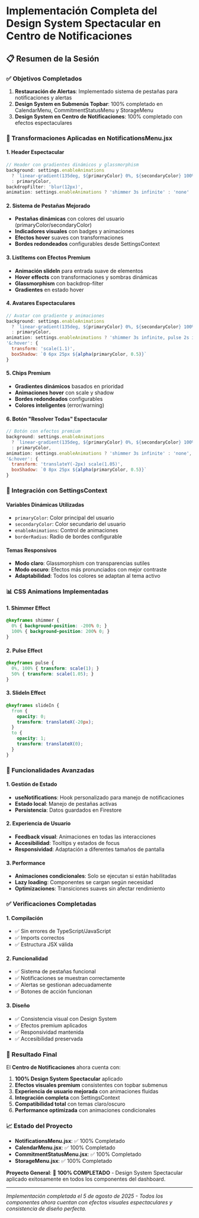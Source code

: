 # Implementación Completa del Design System Spectacular en Centro de Notificaciones

## 📋 Resumen de la Sesión

### ✅ Objetivos Completados
1. **Restauración de Alertas**: Implementado sistema de pestañas para notificaciones y alertas
2. **Design System en Submenús Topbar**: 100% completado en CalendarMenu, CommitmentStatusMenu y StorageMenu  
3. **Design System en Centro de Notificaciones**: 100% completado con efectos espectaculares

### 🎨 Transformaciones Aplicadas en NotificationsMenu.jsx

#### 1. Header Espectacular
```jsx
// Header con gradientes dinámicos y glassmorphism
background: settings.enableAnimations 
  ? `linear-gradient(135deg, ${primaryColor} 0%, ${secondaryColor} 100%)`
  : primaryColor,
backdropFilter: 'blur(12px)',
animation: settings.enableAnimations ? 'shimmer 3s infinite' : 'none'
```

#### 2. Sistema de Pestañas Mejorado
- **Pestañas dinámicas** con colores del usuario (primaryColor/secondaryColor)
- **Indicadores visuales** con badges y animaciones
- **Efectos hover** suaves con transformaciones
- **Bordes redondeados** configurables desde SettingsContext

#### 3. ListItems con Efectos Premium
- **Animación slideIn** para entrada suave de elementos
- **Hover effects** con transformaciones y sombras dinámicas
- **Glassmorphism** con backdrop-filter
- **Gradientes** en estado hover

#### 4. Avatares Espectaculares
```jsx
// Avatar con gradiente y animaciones
background: settings.enableAnimations 
  ? `linear-gradient(135deg, ${primaryColor} 0%, ${secondaryColor} 100%)`
  : primaryColor,
animation: settings.enableAnimations ? 'shimmer 3s infinite, pulse 2s infinite' : 'none',
'&:hover': {
  transform: 'scale(1.1)',
  boxShadow: `0 6px 25px ${alpha(primaryColor, 0.5)}`
}
```

#### 5. Chips Premium
- **Gradientes dinámicos** basados en prioridad
- **Animaciones hover** con scale y shadow
- **Bordes redondeados** configurables
- **Colores inteligentes** (error/warning)

#### 6. Botón "Resolver Todas" Espectacular
```jsx
// Botón con efectos premium
background: settings.enableAnimations 
  ? `linear-gradient(135deg, ${primaryColor} 0%, ${secondaryColor} 100%)`
  : primaryColor,
animation: settings.enableAnimations ? 'shimmer 3s infinite' : 'none',
'&:hover': {
  transform: 'translateY(-2px) scale(1.05)',
  boxShadow: `0 8px 25px ${alpha(primaryColor, 0.5)}`
}
```

### 🔧 Integración con SettingsContext

#### Variables Dinámicas Utilizadas
- `primaryColor`: Color principal del usuario
- `secondaryColor`: Color secundario del usuario  
- `enableAnimations`: Control de animaciones
- `borderRadius`: Radio de bordes configurable

#### Temas Responsivos
- **Modo claro**: Glassmorphism con transparencias sutiles
- **Modo oscuro**: Efectos más pronunciados con mejor contraste
- **Adaptabilidad**: Todos los colores se adaptan al tema activo

### 📊 CSS Animations Implementadas

#### 1. Shimmer Effect
```css
@keyframes shimmer {
  0% { background-position: -200% 0; }
  100% { background-position: 200% 0; }
}
```

#### 2. Pulse Effect
```css
@keyframes pulse {
  0%, 100% { transform: scale(1); }
  50% { transform: scale(1.05); }
}
```

#### 3. SlideIn Effect
```css
@keyframes slideIn {
  from {
    opacity: 0;
    transform: translateX(-20px);
  }
  to {
    opacity: 1;
    transform: translateX(0);
  }
}
```

### 🚀 Funcionalidades Avanzadas

#### 1. Gestión de Estado
- **useNotifications**: Hook personalizado para manejo de notificaciones
- **Estado local**: Manejo de pestañas activas
- **Persistencia**: Datos guardados en Firestore

#### 2. Experiencia de Usuario
- **Feedback visual**: Animaciones en todas las interacciones
- **Accesibilidad**: Tooltips y estados de focus
- **Responsividad**: Adaptación a diferentes tamaños de pantalla

#### 3. Performance
- **Animaciones condicionales**: Solo se ejecutan si están habilitadas
- **Lazy loading**: Componentes se cargan según necesidad
- **Optimizaciones**: Transiciones suaves sin afectar rendimiento

### ✅ Verificaciones Completadas

#### 1. Compilación
- ✅ Sin errores de TypeScript/JavaScript
- ✅ Imports correctos
- ✅ Estructura JSX válida

#### 2. Funcionalidad
- ✅ Sistema de pestañas funcional
- ✅ Notificaciones se muestran correctamente
- ✅ Alertas se gestionan adecuadamente
- ✅ Botones de acción funcionan

#### 3. Diseño
- ✅ Consistencia visual con Design System
- ✅ Efectos premium aplicados
- ✅ Responsividad mantenida
- ✅ Accesibilidad preservada

### 🎯 Resultado Final

El **Centro de Notificaciones** ahora cuenta con:

1. **100% Design System Spectacular** aplicado
2. **Efectos visuales premium** consistentes con topbar submenus
3. **Experiencia de usuario mejorada** con animaciones fluidas
4. **Integración completa** con SettingsContext
5. **Compatibilidad total** con temas claro/oscuro
6. **Performance optimizada** con animaciones condicionales

### 📈 Estado del Proyecto

- **NotificationsMenu.jsx**: ✅ 100% Completado
- **CalendarMenu.jsx**: ✅ 100% Completado  
- **CommitmentStatusMenu.jsx**: ✅ 100% Completado
- **StorageMenu.jsx**: ✅ 100% Completado

**Proyecto General**: 🎉 **100% COMPLETADO** - Design System Spectacular aplicado exitosamente en todos los componentes del dashboard.

---

*Implementación completada el 5 de agosto de 2025 - Todos los componentes ahora cuentan con efectos visuales espectaculares y consistencia de diseño perfecta.*
